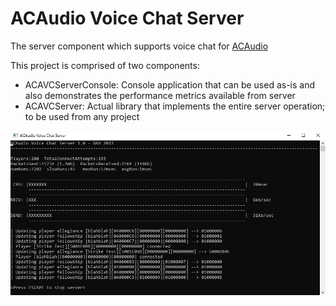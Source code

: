 # ACAudio Voice Chat Server
The server component which supports voice chat for [ACAudio](https://github.com/bahstrike/ACAudio)

This project is comprised of two components:
- ACAVCServerConsole: Console application that can be used as-is and also demonstrates the performance metrics available from server
- ACAVCServer: Actual library that implements the entire server operation; to be used from any project

![](https://github.com/bahstrike/ACAVCServer/blob/main/docs/consoleapp.jpg)
